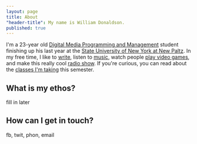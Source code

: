 ```yaml
---
layout: page
title: About
"header-title": My name is William Donaldson.
published: true
---
```


I'm a 23-year old [Digital Media Programming and Management](http://www.newpaltz.edu/ugc/las/comm_media/major_dmprog-mgmt.html) student finishing up his last year at the [State University of New York at New Paltz](http://newpaltz.edu/). In my free time, I like to [write](/posts/), listen to [music](http://last.fm/user/nukumi), watch people [play video games](http://twitch.tv), and make this really cool [radio show](http://drifts.fm/). If you're curious, you can read about the [classes I'm taking](/school/) this semester.

## What is my ethos?
fill in later

## How can I get in touch?
fb, twit, phon, email